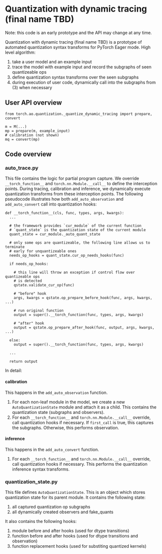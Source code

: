 # Quantization with dynamic tracing (final name TBD)

Note: this code is an early prototype and the API may change at any time.

Quantization with dynamic tracing (final name TBD) is a prototype of automated
quantization syntax transforms for PyTorch Eager mode. High level algorithm:

1. take a user model and an example input
2. trace the model with example input and record the subgraphs of seen quantizeable ops
3. define quantization syntax transforms over the seen subgraphs
4. during execution of user code, dynamically call into the subgraphs from (3) when necessary

## User API overview

```
from torch.ao.quantization._quantize_dynamic_tracing import prepare, convert

m = M(...)
mp = prepare(m, example_input)
# calibration (not shown)
mq = convert(mp)
```

## Code overview

### auto_trace.py

This file contains the logic for partial program capture. We override `__torch_function__`
and `torch.nn.Module.__call__` to define the interception points. During tracing, calibration
and inference, we dynamically execute quantization transforms from these interception
points. The following pseudocode illustrates how both `add_auto_observation` and
`add_auto_convert` call into quantization hooks:

```
def __torch_function__(cls, func, types, args, kwargs):
  ...

  # the framework provides `cur_module` of the current function
  # `quant_state` is the quantization state of the current module
  quant_state = cur_module._auto_quant_state

  # only some ops are quantizeable, the following line allows us to terminate
  # early for unquantizeable ones
  needs_op_hooks = quant_state.cur_op_needs_hooks(func)

  if needs_op_hooks:

    # this line will throw an exception if control flow over quantizeable ops
    # is detected
    qstate.validate_cur_op(func)

    # "before" hook
    args, kwargs = qstate.op_prepare_before_hook(func, args, kwargs, ...)

    # run original function
    output = super().__torch_function(func, types, args, kwargs)

    # "after" hook
    output = qstate.op_prepare_after_hook(func, output, args, kwargs, ...)

  else:
    output = super().__torch_function(func, types, args, kwargs)

  ...

  return output
```

In detail:

#### calibration

This happens in the `add_auto_observation` function.

1. For each non-leaf module in the model, we create a new `AutoQuantizationState`
module and attach it as a child. This contains the quantization state
(subgraphs and observers).
2. For each `__torch_function__` and `torch.nn.Module.__call__` override, call
quantization hooks if necessary. If `first_call` is true, this captures the
subgraphs. Otherwise, this performs observation.

#### inference

This happens in the `add_auto_convert` function.

1. For each `__torch_function__` and `torch.nn.Module.__call__` override, call
quantization hooks if necessary. This performs the quantization inference
syntax transforms.

### quantization_state.py

This file defines `AutoQuantizationState`. This is an object which
stores quantization state for its parent module. It contains the following state:

1. all captured quantization op subgraphs
2. all dynamically created observers and fake_quants

It also contains the following hooks:

1. module before and after hooks (used for dtype transitions)
2. function before and after hooks (used for dtype transitions and observation)
3. function replacement hooks (used for substiting quantized kernels)
